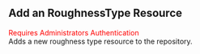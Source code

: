 ## Add an RoughnessType Resource
<span style="color:red">Requires Administrators Authentication</span>     
Adds a new  roughness type resource to the repository.
